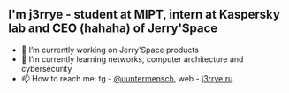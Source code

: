 ## I'm j3rrye - student at MIPT, intern at Kaspersky lab and CEO (hahaha) of Jerry'Space

- 🔭 I’m currently working on Jerry'Space products
- 🌱 I’m currently learning networks, computer architecture and cybersecurity
- 📫 How to reach me: tg - [@uuntermensch](t.me/uuntermensch), web - [j3rrye.ru](https://j3rrye.ru)
<!--
**J3RRyE/j3rrye** is a ✨ _special_ ✨ repository because its `README.md` (this file) appears on your GitHub profile.

Here are some ideas to get you started:

- 🔭 I’m currently working on ...
- 🌱 I’m currently learning ...
- 👯 I’m looking to collaborate on ...
- 🤔 I’m looking for help with ...
- 💬 Ask me about ...
- 📫 How to reach me: ...
- 😄 Pronouns: ...
- ⚡ Fun fact: ...
-->
